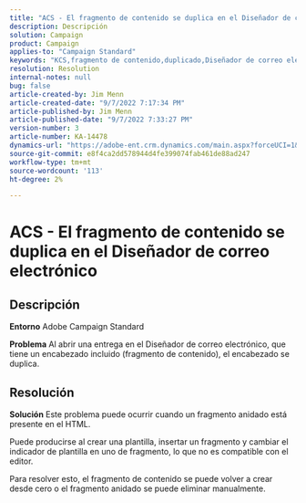 ```yaml
---
title: "ACS - El fragmento de contenido se duplica en el Diseñador de correo electrónico"
description: Descripción
solution: Campaign
product: Campaign
applies-to: "Campaign Standard"
keywords: "KCS,fragmento de contenido,duplicado,Diseñador de correo electrónico,Campaign Standard"
resolution: Resolution
internal-notes: null
bug: false
article-created-by: Jim Menn
article-created-date: "9/7/2022 7:17:34 PM"
article-published-by: Jim Menn
article-published-date: "9/7/2022 7:33:27 PM"
version-number: 3
article-number: KA-14478
dynamics-url: "https://adobe-ent.crm.dynamics.com/main.aspx?forceUCI=1&pagetype=entityrecord&etn=knowledgearticle&id=2ce9b3b5-e12e-ed11-9db1-0022480866ad"
source-git-commit: e8f4ca2dd578944d4fe399074fab461de88ad247
workflow-type: tm+mt
source-wordcount: '113'
ht-degree: 2%

---
```


# ACS - El fragmento de contenido se duplica en el Diseñador de correo electrónico

## Descripción


<b>Entorno</b>
Adobe Campaign Standard

<b>Problema</b>
Al abrir una entrega en el Diseñador de correo electrónico, que tiene un encabezado incluido (fragmento de contenido), el encabezado se duplica.


## Resolución


<b>Solución</b>
Este problema puede ocurrir cuando un fragmento anidado está presente en el HTML.

Puede producirse al crear una plantilla, insertar un fragmento y cambiar el indicador de plantilla en uno de fragmento, lo que no es compatible con el editor.

Para resolver esto, el fragmento de contenido se puede volver a crear desde cero o el fragmento anidado se puede eliminar manualmente.
